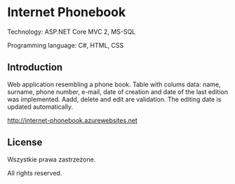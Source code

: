 # Internet Phonebook

Technology: ASP.NET Core MVC 2, MS-SQL

Programming language: C#, HTML, CSS

## Introduction

Web application resembling a phone book. Table with colums data: name, surname, phone number, e-mail, date of creation and date of the last edition was implemented. Aadd, delete and edit are validation. The editing date is updated automatically.

http://internet-phonebook.azurewebsites.net

## License

Wszystkie prawa zastrzeżone.

All rights reserved.
